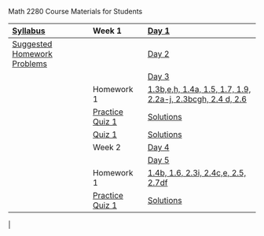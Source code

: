 Math 2280 Course Materials for Students

| [Syllabus](./syllabus/syllabus.md) | Week 1 | [Day 1](./daily_lectures/day1.pdf) |
| :--------------------------------- | :------------------ | :---------------------------------- |
|[Suggested Homework Problems](./suggested_problems/suggested_problems.md) |                 | [Day 2](./daily_lectures/day2.pdf) |
|                                                                          |                 | [Day 3](./daily_lectures/day3.pdf) |
|                                                                          | Homework 1      | [1.3b,e,h, 1.4a, 1.5, 1.7, 1.9, 2.2a-j, 2.3bcgh, 2.4 d, 2.6](./solns.pdf) |
|                                                                          | [Practice Quiz 1](./quizzes/practice_quiz_01.pdf) | [Solutions](./quizzes/practice_quiz_01_solns.pdf) |
|                                                                          | [Quiz 1](./quizzes/quiz_01.pdf)                   | [Solutions](./quizzes/quiz_01_solns.pdf) |
|                                                                 | Week 2 | [Day 4](./daily_lectures/day4a.pdf) |
|                                                                          |                 | [Day 5](./daily_lectures/day2a.pdf) |
|                                                                          | Homework 1      | [1.4b, 1.6, 2.3i, 2.4c,e, 2.5, 2.7df](./solns.pdf) |
|                                                                          | [Practice Quiz 1](./quizzes/practice_quiz_01a.pdf) | [Solutions](./quizzes/practice_quiz_01_solnsa.pdf) |
| 
